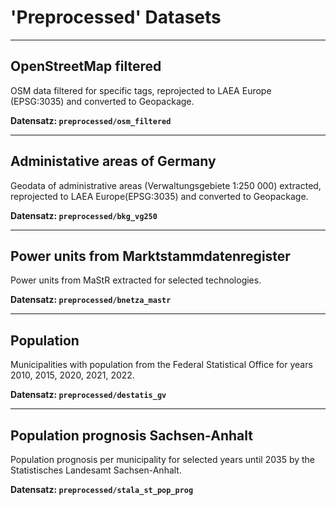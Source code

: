 # 'Preprocessed' Datasets 

------------------------------
## OpenStreetMap filtered

OSM data filtered for specific tags, reprojected to LAEA Europe (EPSG:3035)
and converted to Geopackage.

**Datensatz: `preprocessed/osm_filtered`**


------------------------------
## Administative areas of Germany

Geodata of administrative areas (Verwaltungsgebiete 1:250 000) extracted,
reprojected to LAEA Europe(EPSG:3035) and converted to Geopackage.

**Datensatz: `preprocessed/bkg_vg250`**


------------------------------
## Power units from Marktstammdatenregister

Power units from MaStR extracted for selected technologies.

**Datensatz: `preprocessed/bnetza_mastr`**


------------------------------
## Population

Municipalities with population from the Federal Statistical Office for years
2010, 2015, 2020, 2021, 2022.

**Datensatz: `preprocessed/destatis_gv`**


------------------------------
## Population prognosis Sachsen-Anhalt

Population prognosis per municipality for selected years until 2035 by the
Statistisches Landesamt Sachsen-Anhalt.

**Datensatz: `preprocessed/stala_st_pop_prog`**

